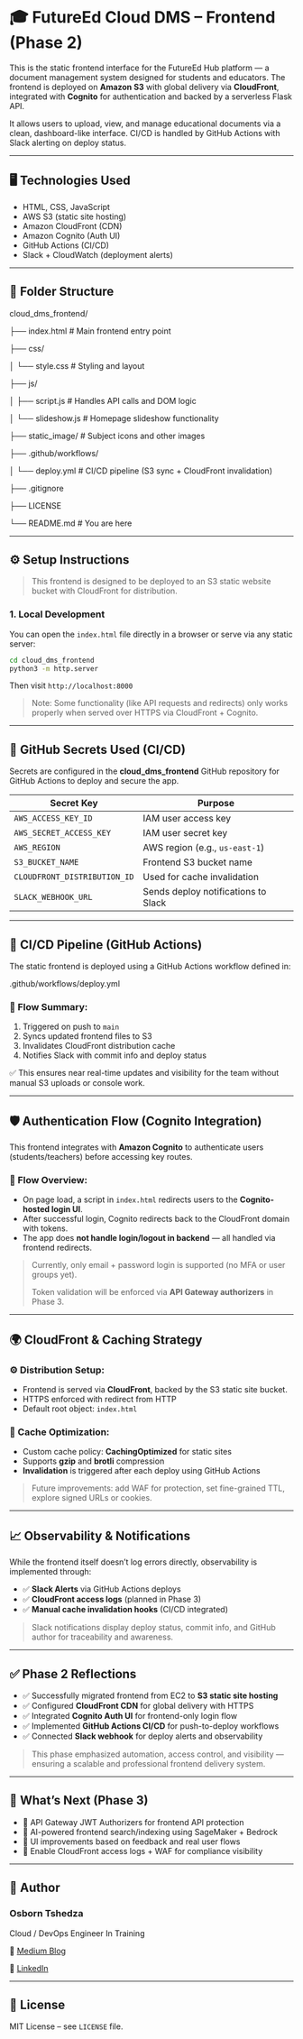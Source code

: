 # 🎓 FutureEd Cloud DMS – Frontend (Phase 2)

This is the static frontend interface for the FutureEd Hub platform — a document management system designed for students and educators. The frontend is deployed on **Amazon S3** with global delivery via **CloudFront**, integrated with **Cognito** for authentication and backed by a serverless Flask API.

It allows users to upload, view, and manage educational documents via a clean, dashboard-like interface. CI/CD is handled by GitHub Actions with Slack alerting on deploy status.

---

## 🖥️ Technologies Used

- HTML, CSS, JavaScript
- AWS S3 (static site hosting)
- Amazon CloudFront (CDN)
- Amazon Cognito (Auth UI)
- GitHub Actions (CI/CD)
- Slack + CloudWatch (deployment alerts)

---

## 📂 Folder Structure

cloud_dms_frontend/

├── index.html # Main frontend entry point

├── css/

│ └── style.css # Styling and layout

├── js/

│ ├── script.js # Handles API calls and DOM logic

│ └── slideshow.js # Homepage slideshow functionality

├── static_image/ # Subject icons and other images

├── .github/workflows/

│ └── deploy.yml # CI/CD pipeline (S3 sync + CloudFront invalidation)

├── .gitignore

├── LICENSE

└── README.md # You are here

---

## ⚙️ Setup Instructions

> This frontend is designed to be deployed to an S3 static website bucket with CloudFront for distribution.
> 

### 1. Local Development

You can open the `index.html` file directly in a browser or serve via any static server:

```bash
cd cloud_dms_frontend
python3 -m http.server

```

Then visit `http://localhost:8000`

> Note: Some functionality (like API requests and redirects) only works properly when served over HTTPS via CloudFront + Cognito.
> 

---

## 🔐 GitHub Secrets Used (CI/CD)

Secrets are configured in the **cloud_dms_frontend** GitHub repository for GitHub Actions to deploy and secure the app.

| Secret Key | Purpose |
| --- | --- |
| `AWS_ACCESS_KEY_ID` | IAM user access key |
| `AWS_SECRET_ACCESS_KEY` | IAM user secret key |
| `AWS_REGION` | AWS region (e.g., `us-east-1`) |
| `S3_BUCKET_NAME` | Frontend S3 bucket name |
| `CLOUDFRONT_DISTRIBUTION_ID` | Used for cache invalidation |
| `SLACK_WEBHOOK_URL` | Sends deploy notifications to Slack |

---

## 🚀 CI/CD Pipeline (GitHub Actions)

The static frontend is deployed using a GitHub Actions workflow defined in:

.github/workflows/deploy.yml

### 🔁 Flow Summary:

1. Triggered on push to `main`
2. Syncs updated frontend files to S3
3. Invalidates CloudFront distribution cache
4. Notifies Slack with commit info and deploy status

✅ This ensures near real-time updates and visibility for the team without manual S3 uploads or console work.

---

## 🛡️ Authentication Flow (Cognito Integration)

This frontend integrates with **Amazon Cognito** to authenticate users (students/teachers) before accessing key routes.

### 🔄 Flow Overview:

- On page load, a script in `index.html` redirects users to the **Cognito-hosted login UI**.
- After successful login, Cognito redirects back to the CloudFront domain with tokens.
- The app does **not handle login/logout in backend** — all handled via frontend redirects.

> Currently, only email + password login is supported (no MFA or user groups yet).
> 
> 
> Token validation will be enforced via **API Gateway authorizers** in Phase 3.
> 

---

## 🌍 CloudFront & Caching Strategy

### ⚙️ Distribution Setup:

- Frontend is served via **CloudFront**, backed by the S3 static site bucket.
- HTTPS enforced with redirect from HTTP
- Default root object: `index.html`

### 💾 Cache Optimization:

- Custom cache policy: **CachingOptimized** for static sites
- Supports **gzip** and **brotli** compression
- **Invalidation** is triggered after each deploy using GitHub Actions

> Future improvements: add WAF for protection, set fine-grained TTL, explore signed URLs or cookies.
> 

---

## 📈 Observability & Notifications

While the frontend itself doesn’t log errors directly, observability is implemented through:

- ✅ **Slack Alerts** via GitHub Actions deploys
- ✅ **CloudFront access logs** (planned in Phase 3)
- ✅ **Manual cache invalidation hooks** (CI/CD integrated)

> Slack notifications display deploy status, commit info, and GitHub author for traceability and awareness.
> 

---

## ✅ Phase 2 Reflections

- ✅ Successfully migrated frontend from EC2 to **S3 static site hosting**
- ✅ Configured **CloudFront CDN** for global delivery with HTTPS
- ✅ Integrated **Cognito Auth UI** for frontend-only login flow
- ✅ Implemented **GitHub Actions CI/CD** for push-to-deploy workflows
- ✅ Connected **Slack webhook** for deploy alerts and observability

> This phase emphasized automation, access control, and visibility — ensuring a scalable and professional frontend delivery system.
> 

---

## 🔮 What’s Next (Phase 3)

- 🛂 API Gateway JWT Authorizers for frontend API protection
- 🤖 AI-powered frontend search/indexing using SageMaker + Bedrock
- 🧠 UI improvements based on feedback and real user flows
- 📜 Enable CloudFront access logs + WAF for compliance visibility

---

## 🙌 Author

### **Osborn Tshedza**

Cloud / DevOps Engineer In Training

🔗 [Medium Blog](https://medium.com/@osborntshedza)

🔗 [LinkedIn](https://www.linkedin.com/in/osborn-tshedza-nethathe-503679122)

---

## 📜 License

MIT License – see `LICENSE` file.

